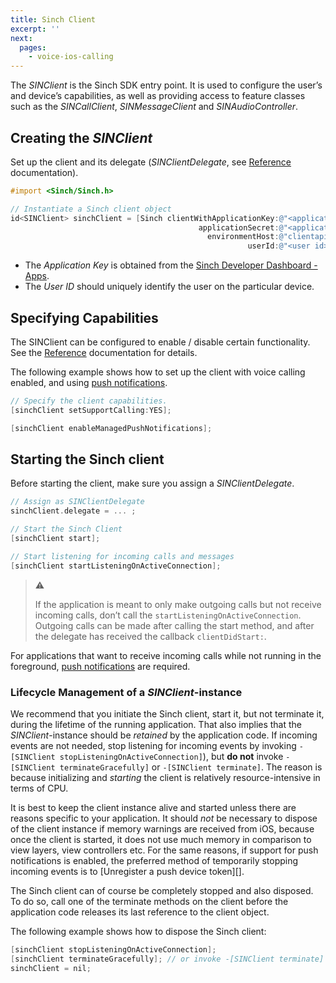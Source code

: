 ```yaml
---
title: Sinch Client
excerpt: ''
next:
  pages:
    - voice-ios-calling
---
```

The _SINClient_ is the Sinch SDK entry point. It is used to configure the user’s and device’s capabilities, as well as providing access to feature classes such as the _SINCallClient_, _SINMessageClient_ and _SINAudioController_.

## Creating the _SINClient_

Set up the client and its delegate (_SINClientDelegate_, see [Reference](reference\html\Protocols\SINClientDelegate.html) documentation).

```objectivec
#import <Sinch/Sinch.h>

// Instantiate a Sinch client object
id<SINClient> sinchClient = [Sinch clientWithApplicationKey:@"<application key>"
                                          applicationSecret:@"<application secret>"
                                            environmentHost:@"clientapi.sinch.com"
                                                     userId:@"<user id>"];
```

* The _Application Key_ is obtained from the [Sinch Developer Dashboard - Apps](https://portal.sinch.com/#/apps). 
* The _User ID_ should uniquely identify the user on the particular device.

## Specifying Capabilities

The SINClient can be configured to enable / disable certain functionality. See the [Reference](reference\html\Protocols\SINClient.html) documentation for details.

The following example shows how to set up the client with voice calling enabled, and using [push notifications](doc:voice-ios-push-notifications-callkit).

```objectivec
// Specify the client capabilities.
[sinchClient setSupportCalling:YES];

[sinchClient enableManagedPushNotifications];
```

## Starting the Sinch client

Before starting the client, make sure you assign a _SINClientDelegate_.

```objectivec
// Assign as SINClientDelegate
sinchClient.delegate = ... ;

// Start the Sinch Client
[sinchClient start];

// Start listening for incoming calls and messages
[sinchClient startListeningOnActiveConnection];
```

> ⚠
>
> If the application is meant to only make outgoing calls but not receive incoming calls, don’t call the `startListeningOnActiveConnection`. Outgoing calls can be made after calling the start method, and after the delegate has received the callback `clientDidStart:`.

For applications that want to receive incoming calls while not running in the foreground, [push notifications](doc:voice-ios-push-notifications-callkit) are required.

### Lifecycle Management of a _SINClient_-instance

We recommend that you initiate the Sinch client, start it, but not terminate it, during the lifetime of the running application. That also implies that the _SINClient_-instance should be _retained_ by the application code.
If incoming events are not needed, stop listening for incoming events by invoking `-[SINClient stopListeningOnActiveConnection]`), but **do not** invoke `-[SINClient terminateGracefully]` or `-[SINClient terminate]`. The reason is because initializing and _starting_ the client is relatively resource-intensive in terms of CPU.

It is best to keep the client instance alive and started unless there are reasons specific to your application. It should _not_ be necessary to dispose of the client instance if memory warnings are received from iOS, because once the client is started, it does not use much memory in comparison to view layers, view controllers etc. For the same reasons, if support for push notifications is enabled, the preferred method of temporarily stopping incoming events is to \[Unregister a push device token\]\[\].

The Sinch client can of course be completely stopped and also disposed. To do so, call one of the terminate methods on the client before the application code releases its last reference to the client object.

The following example shows how to dispose the Sinch client:

```objectivec
[sinchClient stopListeningOnActiveConnection];
[sinchClient terminateGracefully]; // or invoke -[SINClient terminate]
sinchClient = nil;
```

